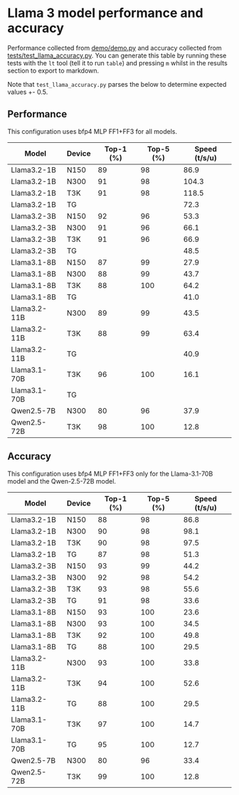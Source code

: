 # Llama 3 model performance and accuracy

Performance collected from [demo/demo.py](demo/demo.py) and accuracy collected from [tests/test_llama_accuracy.py](tests/test_llama_accuracy.py). You can generate this table by running these tests with the `lt` tool (tell it to run `table`) and pressing `m` whilst in the results section to export to markdown.

Note that `test_llama_accuracy.py` parses the below to determine expected values +- 0.5.

## Performance

This configuration uses bfp4 MLP FF1+FF3 for all models.

| Model          | Device | Top-1 (%) | Top-5 (%) | Speed (t/s/u) |
|----------------|--------|-----------|-----------|---------------|
| Llama3.2-1B    | N150   | 89        | 98        | 86.9          |
| Llama3.2-1B    | N300   | 91        | 98        | 104.3         |
| Llama3.2-1B    | T3K    | 91        | 98        | 118.5         |
| Llama3.2-1B    | TG     |           |           | 72.3          |
| Llama3.2-3B    | N150   | 92        | 96        | 53.3          |
| Llama3.2-3B    | N300   | 91        | 96        | 66.1          |
| Llama3.2-3B    | T3K    | 91        | 96        | 66.9          |
| Llama3.2-3B    | TG     |           |           | 48.5          |
| Llama3.1-8B    | N150   | 87        | 99        | 27.9          |
| Llama3.1-8B    | N300   | 88        | 99        | 43.7          |
| Llama3.1-8B    | T3K    | 88        | 100       | 64.2          |
| Llama3.1-8B    | TG     |           |           | 41.0          |
| Llama3.2-11B   | N300   | 89        | 99        | 43.5          |
| Llama3.2-11B   | T3K    | 88        | 99        | 63.4          |
| Llama3.2-11B   | TG     |           |           | 40.9          |
| Llama3.1-70B   | T3K    | 96        | 100       | 16.1          |
| Llama3.1-70B   | TG     |           |           |               |
| Qwen2.5-7B     | N300   | 80        | 96        | 37.9          |
| Qwen2.5-72B    | T3K    | 98        | 100       | 12.8          |

## Accuracy

This configuration uses bfp4 MLP FF1+FF3 only for the Llama-3.1-70B model and the Qwen-2.5-72B model.

| Model          | Device | Top-1 (%) | Top-5 (%) | Speed (t/s/u) |
|----------------|--------|-----------|-----------|---------------|
| Llama3.2-1B    | N150   | 88        | 98        | 86.8          |
| Llama3.2-1B    | N300   | 90        | 98        | 98.1          |
| Llama3.2-1B    | T3K    | 90        | 98        | 97.5          |
| Llama3.2-1B    | TG     | 87        | 98        | 51.3          |
| Llama3.2-3B    | N150   | 93        | 99        | 44.2          |
| Llama3.2-3B    | N300   | 92        | 98        | 54.2          |
| Llama3.2-3B    | T3K    | 93        | 98        | 55.6          |
| Llama3.2-3B    | TG     | 91        | 98        | 33.6          |
| Llama3.1-8B    | N150   | 93        | 100       | 23.6          |
| Llama3.1-8B    | N300   | 93        | 100       | 34.5          |
| Llama3.1-8B    | T3K    | 92        | 100       | 49.8          |
| Llama3.1-8B    | TG     | 88        | 100       | 29.5          |
| Llama3.2-11B   | N300   | 93        | 100       | 33.8          |
| Llama3.2-11B   | T3K    | 94        | 100       | 52.6          |
| Llama3.2-11B   | TG     | 88        | 100       | 29.5          |
| Llama3.1-70B   | T3K    | 97        | 100       | 14.7          |
| Llama3.1-70B   | TG     | 95        | 100       | 12.7          |
| Qwen2.5-7B     | N300   | 80        | 96        | 33.4          |
| Qwen2.5-72B    | T3K    | 99        | 100       | 12.8          |
